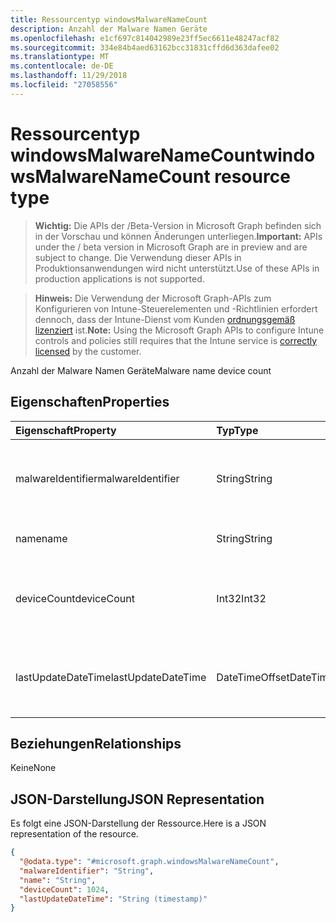 ```yaml
---
title: Ressourcentyp windowsMalwareNameCount
description: Anzahl der Malware Namen Geräte
ms.openlocfilehash: e1cf697c814042989e23ff5ec6611e48247acf82
ms.sourcegitcommit: 334e84b4aed63162bcc31831cffd6d363dafee02
ms.translationtype: MT
ms.contentlocale: de-DE
ms.lasthandoff: 11/29/2018
ms.locfileid: "27058556"
---
```

# <a name="windowsmalwarenamecount-resource-type"></a><span data-ttu-id="08188-103">Ressourcentyp windowsMalwareNameCount</span><span class="sxs-lookup"><span data-stu-id="08188-103">windowsMalwareNameCount resource type</span></span>

> <span data-ttu-id="08188-104">**Wichtig:** Die APIs der /Beta-Version in Microsoft Graph befinden sich in der Vorschau und können Änderungen unterliegen.</span><span class="sxs-lookup"><span data-stu-id="08188-104">**Important:** APIs under the / beta version in Microsoft Graph are in preview and are subject to change.</span></span> <span data-ttu-id="08188-105">Die Verwendung dieser APIs in Produktionsanwendungen wird nicht unterstützt.</span><span class="sxs-lookup"><span data-stu-id="08188-105">Use of these APIs in production applications is not supported.</span></span>

> <span data-ttu-id="08188-106">**Hinweis:** Die Verwendung der Microsoft Graph-APIs zum Konfigurieren von Intune-Steuerelementen und -Richtlinien erfordert dennoch, dass der Intune-Dienst vom Kunden [ordnungsgemäß lizenziert](https://go.microsoft.com/fwlink/?linkid=839381) ist.</span><span class="sxs-lookup"><span data-stu-id="08188-106">**Note:** Using the Microsoft Graph APIs to configure Intune controls and policies still requires that the Intune service is [correctly licensed](https://go.microsoft.com/fwlink/?linkid=839381) by the customer.</span></span>

<span data-ttu-id="08188-107">Anzahl der Malware Namen Geräte</span><span class="sxs-lookup"><span data-stu-id="08188-107">Malware name device count</span></span>
## <a name="properties"></a><span data-ttu-id="08188-108">Eigenschaften</span><span class="sxs-lookup"><span data-stu-id="08188-108">Properties</span></span>
|<span data-ttu-id="08188-109">Eigenschaft</span><span class="sxs-lookup"><span data-stu-id="08188-109">Property</span></span>|<span data-ttu-id="08188-110">Typ</span><span class="sxs-lookup"><span data-stu-id="08188-110">Type</span></span>|<span data-ttu-id="08188-111">Beschreibung</span><span class="sxs-lookup"><span data-stu-id="08188-111">Description</span></span>|
|:---|:---|:---|
|<span data-ttu-id="08188-112">malwareIdentifier</span><span class="sxs-lookup"><span data-stu-id="08188-112">malwareIdentifier</span></span>|<span data-ttu-id="08188-113">String</span><span class="sxs-lookup"><span data-stu-id="08188-113">String</span></span>|<span data-ttu-id="08188-114">Der eindeutige Bezeichner.</span><span class="sxs-lookup"><span data-stu-id="08188-114">The unique identifier.</span></span> <span data-ttu-id="08188-115">Hierbei handelt es sich um Malware Bezeichner</span><span class="sxs-lookup"><span data-stu-id="08188-115">This is malware identifier</span></span>|
|<span data-ttu-id="08188-116">name</span><span class="sxs-lookup"><span data-stu-id="08188-116">name</span></span>|<span data-ttu-id="08188-117">String</span><span class="sxs-lookup"><span data-stu-id="08188-117">String</span></span>|<span data-ttu-id="08188-118">Name der Schadsoftware</span><span class="sxs-lookup"><span data-stu-id="08188-118">Malware name</span></span>|
|<span data-ttu-id="08188-119">deviceCount</span><span class="sxs-lookup"><span data-stu-id="08188-119">deviceCount</span></span>|<span data-ttu-id="08188-120">Int32</span><span class="sxs-lookup"><span data-stu-id="08188-120">Int32</span></span>|<span data-ttu-id="08188-121">Anzahl der Geräte mit Malware Dectected für diese malware</span><span class="sxs-lookup"><span data-stu-id="08188-121">Count of devices with malware dectected for this malware</span></span>|
|<span data-ttu-id="08188-122">lastUpdateDateTime</span><span class="sxs-lookup"><span data-stu-id="08188-122">lastUpdateDateTime</span></span>|<span data-ttu-id="08188-123">DateTimeOffset</span><span class="sxs-lookup"><span data-stu-id="08188-123">DateTimeOffset</span></span>|<span data-ttu-id="08188-124">Der Zeitstempel der letzten Aktualisierung für die Anzahl der Geräte in UTC</span><span class="sxs-lookup"><span data-stu-id="08188-124">The Timestamp of the last update for the device count in UTC</span></span>|

## <a name="relationships"></a><span data-ttu-id="08188-125">Beziehungen</span><span class="sxs-lookup"><span data-stu-id="08188-125">Relationships</span></span>
<span data-ttu-id="08188-126">Keine</span><span class="sxs-lookup"><span data-stu-id="08188-126">None</span></span>
## <a name="json-representation"></a><span data-ttu-id="08188-127">JSON-Darstellung</span><span class="sxs-lookup"><span data-stu-id="08188-127">JSON Representation</span></span>
<span data-ttu-id="08188-128">Es folgt eine JSON-Darstellung der Ressource.</span><span class="sxs-lookup"><span data-stu-id="08188-128">Here is a JSON representation of the resource.</span></span>
<!-- {
  "blockType": "resource",
  "@odata.type": "microsoft.graph.windowsMalwareNameCount"
}
-->
``` json
{
  "@odata.type": "#microsoft.graph.windowsMalwareNameCount",
  "malwareIdentifier": "String",
  "name": "String",
  "deviceCount": 1024,
  "lastUpdateDateTime": "String (timestamp)"
}
```





